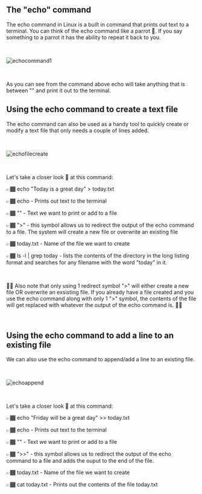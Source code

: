 ## The "echo" command


The echo command in Linux is a built in command that prints out text to a terminal. You can think of the echo command like a parrot 🦜. 
If you say something to a parrot it has the ability to repeat it back to you.


&nbsp;
&nbsp;

![echocommand1](https://user-images.githubusercontent.com/109482212/179850336-5925a8cb-596b-4fd7-b295-7e7bf272d9d2.jpg)

&nbsp;
&nbsp;

As you can see from the command above echo will take anything that is between "" and print it out to the terminal.

## Using the echo command to create a text file

The echo command can also be used as a handy tool to quickly create or modify a text file that only needs a couple of lines added.

&nbsp;
&nbsp;

![echofilecreate](https://user-images.githubusercontent.com/109482212/179851661-f806dc45-bd9f-4295-bb6a-e1f5a33edd1f.jpg)

&nbsp;
&nbsp;

Let's take a closer look 🧐 at this command:

👉🏾 echo "Today is a great day" > today.txt

👉🏾 echo - Prints out text to the terminal

👉🏾 "" - Text we want to print or add to a file

👉🏾 ">" - this symbol allows us to redirect the output of the echo command to a file. The system will create a new file or overwrite an existing file

👉🏾 today.txt - Name of the file we want to create

👉🏾 ls -l | grep today - lists the contents of the directory in the long listing format and searches for any filename with the word "today" in it.

&nbsp;

🚨🚨 Also note that only using 1 redirect symbol ">" will either create a new file OR overwrite an exsisting file. If you already have a file created and you use the echo command along with only 1 ">" symbol, the contents of the file will get replaced with whatever the output of the echo command is. 🚨🚨

&nbsp;

## Using the echo command to add a line to an existing file

We can also use the echo command to append/add a line to an existing file.

&nbsp;
&nbsp;

![echoappend](https://user-images.githubusercontent.com/109482212/179852746-7e07e201-7ef3-4813-b132-62c255dac53b.jpg)

&nbsp;
&nbsp;

Let's take a closer look 🧐 at this command:

👉🏾 echo "Friday will be a great day" >> today.txt

👉🏾 echo - Prints out text to the terminal

👉🏾 "" - Text we want to print or add to a file

👉🏾 ">>" - this symbol allows us to redirect the output of the echo command to a file and adds the ouput to the end of the file.

👉🏾 today.txt - Name of the file we want to create

👉🏾 cat today.txt - Prints out the contents of the file today.txt

&nbsp;
